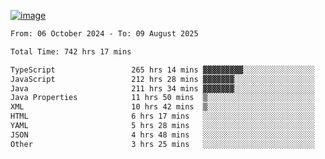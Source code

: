 
[![image](https://github.com/user-attachments/assets/3e37fcfd-5657-4b9d-95f6-80b564699e3f)](https://ayushmaurya.vercel.app)

<!--START_SECTION:waka-->

```txt
From: 06 October 2024 - To: 09 August 2025

Total Time: 742 hrs 17 mins

TypeScript                 265 hrs 14 mins ▓▓▓▓▓▓▓▓▓░░░░░░░░░░░░░░░░   35.57 %
JavaScript                 212 hrs 28 mins ▓▓▓▓▓▓▓░░░░░░░░░░░░░░░░░░   28.49 %
Java                       211 hrs 34 mins ▓▓▓▓▓▓▓░░░░░░░░░░░░░░░░░░   28.37 %
Java Properties            11 hrs 50 mins  ▒░░░░░░░░░░░░░░░░░░░░░░░░   01.59 %
XML                        10 hrs 42 mins  ▒░░░░░░░░░░░░░░░░░░░░░░░░   01.43 %
HTML                       6 hrs 17 mins   ░░░░░░░░░░░░░░░░░░░░░░░░░   00.84 %
YAML                       5 hrs 28 mins   ░░░░░░░░░░░░░░░░░░░░░░░░░   00.73 %
JSON                       4 hrs 48 mins   ░░░░░░░░░░░░░░░░░░░░░░░░░   00.64 %
Other                      3 hrs 25 mins   ░░░░░░░░░░░░░░░░░░░░░░░░░   00.46 %
```

<!--END_SECTION:waka-->

<!--
**the-t3ch-wizard/the-t3ch-wizard** is a ✨ _special_ ✨ repository because its `README.md` (this file) appears on your GitHub profile.

Here are some ideas to get you started:

- 🔭 I’m currently working on ...
- 🌱 I’m currently learning ...
- 👯 I’m looking to collaborate on ...
- 🤔 I’m looking for help with ...
- 💬 Ask me about ...
- 📫 How to reach me: ...
- 😄 Pronouns: ...
- ⚡ Fun fact: ...
-->
